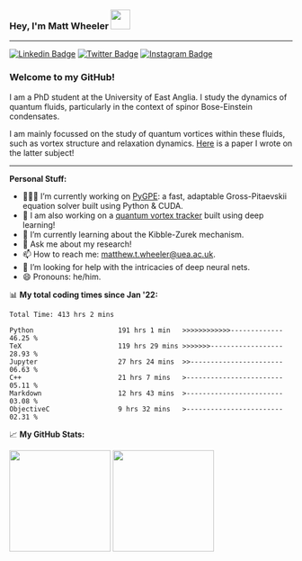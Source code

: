 ### Hey, I'm Matt Wheeler <img src="https://media.giphy.com/media/hvRJCLFzcasrR4ia7z/giphy.gif" height="35px">

---

[![Linkedin Badge](https://img.shields.io/badge/-LinkedIn-0e76a8?style=flat-square&logo=Linkedin&logoColor=white)](https://www.linkedin.com/in/matthew-thomas-wheeler/)
[![Twitter Badge](https://img.shields.io/badge/-Twitter-00acee?style=flat-square&logo=Twitter&logoColor=white)](https://twitter.com/_wheelerMT)
[![Instagram Badge](https://img.shields.io/badge/-Instagram-e4405f?style=flat-square&logo=Instagram&logoColor=white)](https://www.instagram.com/wheelrrr/)



### Welcome to my GitHub!

I am a PhD student at the University of East Anglia. I study the dynamics of quantum fluids, particularly in the context of spinor Bose-Einstein condensates.

I am mainly focussed on the study of quantum vortices within these fluids, such as vortex structure and relaxation dynamics. <a href="https://iopscience.iop.org/article/10.1209/0295-5075/ac2c53" target="_blank">Here</a> is a paper I wrote on the latter subject!

---

**Personal Stuff:**
- 👨🏻‍💻 I’m currently working on <a href="https://github.com/wheelerMT/pygpe" target="_blank">PyGPE</a>: a fast, adaptable Gross-Pitaevskii equation solver built using Python & CUDA.
- :wind_chime: I am also working on a [quantum vortex tracker](https://github.com/wheelerMT/quantumVortexTracker) built using deep learning!
- 🌱 I’m currently learning about the Kibble-Zurek mechanism.
- 💬 Ask me about my research!
- 📫 How to reach me: matthew.t.wheeler@uea.ac.uk.
- 🤔 I’m looking for help with the intricacies of deep neural nets.
- 😄 Pronouns: he/him.

📊 **My total coding times since Jan '22:**
<!--START_SECTION:waka-->

```text
Total Time: 413 hrs 2 mins

Python                     191 hrs 1 min   >>>>>>>>>>>>-------------   46.25 %
TeX                        119 hrs 29 mins >>>>>>>------------------   28.93 %
Jupyter                    27 hrs 24 mins  >>-----------------------   06.63 %
C++                        21 hrs 7 mins   >------------------------   05.11 %
Markdown                   12 hrs 43 mins  >------------------------   03.08 %
ObjectiveC                 9 hrs 32 mins   >------------------------   02.31 %
```

<!--END_SECTION:waka-->

📈 **My GitHub Stats:**

<p>
  <img height="180em" src="https://github-readme-stats.vercel.app/api?username=wheelerMT&show_icons=true&hide_border=true&&count_private=true&include_all_commits=true" />
  <img height="180em" src="https://github-readme-stats.vercel.app/api/top-langs/?username=wheelerMT&exclude_repo=KNN-Image-Classification&show_icons=true&hide_border=true&layout=compact&langs_count=8"/>
</p>
